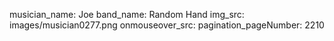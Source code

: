musician_name: Joe
band_name: Random Hand
img_src: images/musician0277.png
onmouseover_src: 
pagination_pageNumber: 2210